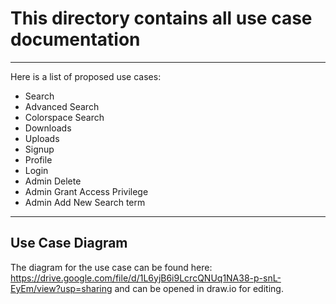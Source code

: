 # This directory contains all use case documentation
***
Here is a list of proposed use cases:

* Search
* Advanced Search
* Colorspace Search
* Downloads
* Uploads
* Signup
* Profile
* Login
* Admin Delete
* Admin Grant Access Privilege
* Admin Add New Search term

***
## Use Case Diagram
The diagram for the use case can be found here:
https://drive.google.com/file/d/1L6yjB6i9LcrcQNUq1NA38-p-snL-EyEm/view?usp=sharing
and can be opened in draw.io for editing.